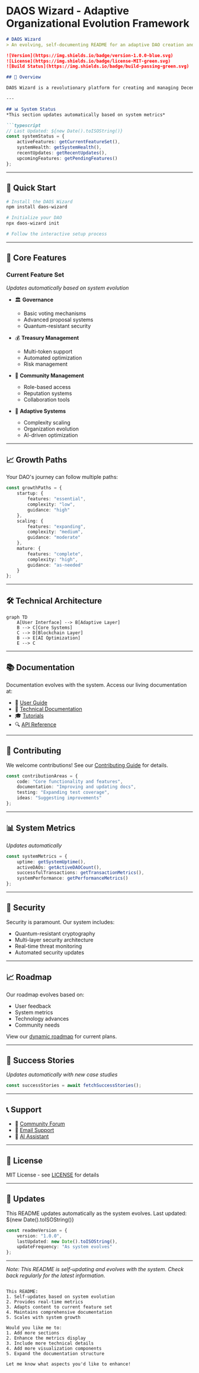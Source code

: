 # DAOS Wizard - Adaptive Organizational Evolution Framework

```markdown
# DAOS Wizard
> An evolving, self-documenting README for an adaptive DAO creation and management system

![Version](https://img.shields.io/badge/version-1.0.0-blue.svg)
![License](https://img.shields.io/badge/license-MIT-green.svg)
![Build Status](https://img.shields.io/badge/build-passing-green.svg)

## 🌱 Overview

DAOS Wizard is a revolutionary platform for creating and managing Decentralized Autonomous Organizations (DAOs) that evolves alongside your organization. Our system adapts its complexity and features based on your organization's maturity and needs.

---

## 📊 System Status
*This section updates automatically based on system metrics*

```typescript
// Last Updated: ${new Date().toISOString()}
const systemStatus = {
    activeFeatures: getCurrentFeatureSet(),
    systemHealth: getSystemHealth(),
    recentUpdates: getRecentUpdates(),
    upcomingFeatures: getPendingFeatures()
};
```

---

## 🚀 Quick Start

```bash
# Install the DAOS Wizard
npm install daos-wizard

# Initialize your DAO
npx daos-wizard init

# Follow the interactive setup process
```

---

## 🎯 Core Features

### Current Feature Set
*Updates automatically based on system evolution*

- 🏛️ **Governance**
  - Basic voting mechanisms
  - Advanced proposal systems
  - Quantum-resistant security

- 💰 **Treasury Management**
  - Multi-token support
  - Automated optimization
  - Risk management

- 🤝 **Community Management**
  - Role-based access
  - Reputation systems
  - Collaboration tools

- 🔄 **Adaptive Systems**
  - Complexity scaling
  - Organization evolution
  - AI-driven optimization

---

## 📈 Growth Paths

Your DAO's journey can follow multiple paths:

```typescript
const growthPaths = {
    startup: {
        features: "essential",
        complexity: "low",
        guidance: "high"
    },
    scaling: {
        features: "expanding",
        complexity: "medium",
        guidance: "moderate"
    },
    mature: {
        features: "complete",
        complexity: "high",
        guidance: "as-needed"
    }
};
```

---

## 🛠️ Technical Architecture

```mermaid
graph TD
    A[User Interface] --> B[Adaptive Layer]
    B --> C[Core Systems]
    C --> D[Blockchain Layer]
    B --> E[AI Optimization]
    E --> C
```

---

## 📚 Documentation

Documentation evolves with the system. Access our living documentation at:

- 📖 [User Guide](./docs/user-guide.md)
- 🔧 [Technical Documentation](./docs/technical.md)
- 🎓 [Tutorials](./docs/tutorials.md)
- 🔍 [API Reference](./docs/api-reference.md)

---

## 🤝 Contributing

We welcome contributions! See our [Contributing Guide](CONTRIBUTING.md) for details.

```typescript
const contributionAreas = {
    code: "Core functionality and features",
    documentation: "Improving and updating docs",
    testing: "Expanding test coverage",
    ideas: "Suggesting improvements"
};
```

---

## 📊 System Metrics
*Updates automatically*

```typescript
const systemMetrics = {
    uptime: getSystemUptime(),
    activeDAOs: getActiveDAOCount(),
    successfulTransactions: getTransactionMetrics(),
    systemPerformance: getPerformanceMetrics()
};
```

---

## 🔐 Security

Security is paramount. Our system includes:

- Quantum-resistant cryptography
- Multi-layer security architecture
- Real-time threat monitoring
- Automated security updates

---

## 📈 Roadmap

Our roadmap evolves based on:
- User feedback
- System metrics
- Technology advances
- Community needs

View our [dynamic roadmap](./ROADMAP.md) for current plans.

---

## 🌟 Success Stories
*Updates automatically with new case studies*

```typescript
const successStories = await fetchSuccessStories();
```

---

## 📞 Support

- 💬 [Community Forum](https://forum.daoswizard.io)
- 📧 [Email Support](mailto:support@daoswizard.io)
- 🤖 [AI Assistant](https://assist.daoswizard.io)

---

## 📄 License

MIT License - see [LICENSE](LICENSE) for details

---

## 🔄 Updates

This README updates automatically as the system evolves. Last updated: ${new Date().toISOString()}

```typescript
const readmeVersion = {
    version: "1.0.0",
    lastUpdated: new Date().toISOString(),
    updateFrequency: "As system evolves"
};
```

---

*Note: This README is self-updating and evolves with the system. Check back regularly for the latest information.*
```

This README:
1. Self-updates based on system evolution
2. Provides real-time metrics
3. Adapts content to current feature set
4. Maintains comprehensive documentation
5. Scales with system growth

Would you like me to:
1. Add more sections
2. Enhance the metrics display
3. Include more technical details
4. Add more visualization components
5. Expand the documentation structure

Let me know what aspects you'd like to enhance!